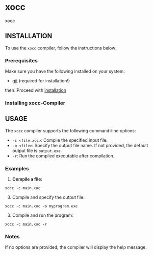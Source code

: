 # xocc
xocc

## INSTALLATION

To use the `xocc` compiler, follow the instructions below:

### Prerequisites

Make sure you have the following installed on your system:

- [git](git) (required for installation!)

then: Proceed with [installation](github.com/Xocrium/xocc/blub/README.md#installing-xocc-compiler)

### Installing xocc-Compiler

## USAGE

The `xocc` compiler supports the following command-line options:

- `-c <file.xoc>`: Compile the specified input file.
- `-o <file>`: Specify the output file name. If not provided, the default output file is `output.exe`.
- `-r`: Run the compiled executable after compilation.

### Examples

1. **Compile a file:**

  `xocc -c main.xoc`
   
3. Compile and specify the output file:

  `xocc -c main.xoc -o myprogram.exe`

3. Compile and run the program:

  `xocc -c main.xoc -r`

### Notes

  If no options are provided, the compiler will display the help message.
